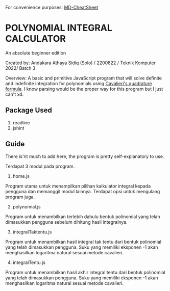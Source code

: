 For convenience purposes: [MD-CheatSheet](https://www.markdownguide.org/cheat-sheet/)

# **POLYNOMIAL INTEGRAL CALCULATOR** 	
An absolute beginner edition

Created by: Andakara Athaya Sidiq (Solo) / 2200822 / Teknik Komputer 2022/ Batch 3

Overview: A basic and primitive JavaScript program that will solve definite and indefinite integration for polynomials using [Cavalieri's quadrature formula](https://en.wikipedia.org/wiki/Cavalieri%27s_quadrature_formula). I know parsing would be the proper way for this program but I just can't xd.

## Package Used
1. readline
2. jshint

## Guide
There is'nt much to add here,  the program is pretty self-explanatory to use. 

Terdapat 3 modul pada program.

1. home.js

Program utama untuk menampilkan pilihan kalkulator integral kepada pengguna dan memanggil modul lainnya. Terdapat opsi untuk mengulang program juga.

2. polynomial.js

Program untuk menambilkan terlebih dahulu bentuk polinomial yang telah dimasukkan pengguna sebelum dihitung hasil integralnya.

3. integralTaktentu.js

Program untuk menambilkan hasil integral tak tentu dari bentuk polinomial yang telah dimasukkan pengguna. Suku yang memiliki eksponen -1 akan menghasilkan logaritma natural sesuai metode cavalieri.

4. integralTentu.js

Program untuk menambilkan hasil akhir integral tentu dari bentuk polinomial yang telah dimasukkan pengguna. Suku yang memiliki eksponen -1 akan menghasilkan logaritma natural sesuai metode cavalieri.
